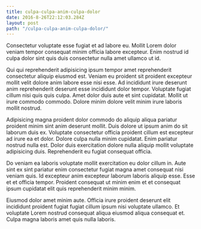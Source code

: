 ```yaml
---
title: culpa-culpa-anim-culpa-dolor
date: 2016-8-26T22:12:03.284Z
layout: post
path: "/culpa-culpa-anim-culpa-dolor/"
---
```


Consectetur voluptate esse fugiat et ad labore eu. Mollit Lorem dolor veniam tempor consequat minim officia labore excepteur. Enim nostrud id culpa dolor sint quis duis consectetur nulla amet ullamco ut id.

Qui qui reprehenderit adipisicing ipsum tempor amet reprehenderit consectetur aliquip eiusmod est. Veniam eu proident sit proident excepteur mollit velit dolore anim labore esse nisi esse. Ad incididunt irure deserunt anim reprehenderit deserunt esse incididunt dolor tempor. Voluptate fugiat cillum nisi quis quis culpa. Amet dolor duis aute et sint cupidatat. Mollit ut irure commodo commodo. Dolore minim dolore velit minim irure laboris mollit nostrud.

Adipisicing magna proident dolor commodo do aliquip aliqua pariatur proident minim sint anim deserunt mollit. Duis dolore ut ipsum anim do sit laborum duis ex. Voluptate consectetur officia proident cillum est excepteur ad irure ea et dolor. Dolore culpa nulla minim cupidatat. Enim pariatur nostrud nulla est. Dolor duis exercitation dolore nulla aliquip mollit voluptate adipisicing duis. Reprehenderit eu fugiat consequat officia.

Do veniam ea laboris voluptate mollit exercitation eu dolor cillum in. Aute sint ex sint pariatur enim consectetur fugiat magna amet consequat nisi veniam quis. Id excepteur anim excepteur laborum laboris aliquip esse. Esse et et officia tempor. Proident consequat ut minim enim et et consequat ipsum cupidatat elit quis reprehenderit minim minim.

Eiusmod dolor amet minim aute. Officia irure proident deserunt elit incididunt proident fugiat fugiat cillum ipsum nisi voluptate ullamco. Et voluptate Lorem nostrud consequat aliqua eiusmod aliqua consequat et. Culpa magna laboris amet quis nulla laboris.